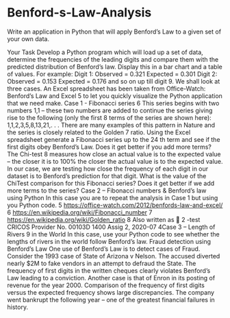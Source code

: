 # Benford-s-Law-Analysis

Write an application in Python that will apply Benford’s Law to
a given set of your own data.

Your Task
Develop a Python program which will load up a set of data, determine the frequencies of the
leading digits and compare them with the predicted distribution of Benford’s law. Display this in
a bar chart and a table of values. For example:
Digit 1: Observed = 0.321 Expected = 0.301
Digit 2: Observed = 0.153 Expected = 0.176
and so on up till digit 9.
We shall look at three cases.
An Excel spreadsheet has been taken from Office-Watch: Benford’s Law and Excel 5 to let you
quickly visualize the Python application that we need make.
Case 1 - Fibonacci series 6
This series begins with two numbers 1,1 – these two numbers are added to continue the
series giving rise to the following (only the first 8 terms of the series are shown here):
1,1,2,3,5,8,13,21,. . .
There are many examples of this pattern in Nature and the series is closely related to the
Golden 7 ratio.
Using the Excel spreadsheet generate a Fibonacci series up to the 24 th term and see if the first
digits obey Benford’s Law. Does it get better if you add more terms?
The Chi-test 8 measures how close an actual value is to the expected value – the closer it is to
100% the closer the actual value is to the expected value. In our case, we are testing how
close the frequency of each digit in our dataset is to Benford’s prediction for that digit.
What is the value of the ChiTest comparison for this Fibonacci series? Does it get better if we
add more terms to the series?
Case 2 – Fibonacci numbers & Benford’s law using Python
In this case you are to repeat the analysis in Case 1 but using you Python code.
5 https://office-watch.com/2012/benfords-law-and-excel/
6 https://en.wikipedia.org/wiki/Fibonacci_number
7 https://en.wikipedia.org/wiki/Golden_ratio
8 Also written as
 2 -test
CRICOS Provider No. 00103D
1400 Assig 2, 2020-07
4Case 3 – Length of Rivers 9 in the World
In this case, use your Python code to see whether the lengths of rivers in the world follow
Benford’s law.
Fraud detection using Benford’s Law
One use of Benford’s Law is to detect cases of Fraud. Consider the 1993 case of State of Arizona v Nelson.
The accused diverted nearly $2M to fake vendors in an attempt to defraud the State. The frequency of first
digits in the written cheques clearly violates Benford’s Law leading to a conviction.
Another case is that of Enron in its posting of revenue for the year 2000. Comparison of the
frequency of first digits versus the expected frequency shows large discrepancies. The
company went bankrupt the following year – one of the greatest financial failures in history.
